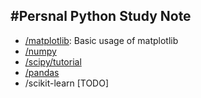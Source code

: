 #Persnal Python Study Note
---
- [/matplotlib](./matplotlib/README.md): Basic usage of matplotlib 
- [/numpy](./numpy/readme.md)  
- [/scipy/tutorial](./scipy/tutorial/readme.md)
- [/pandas](./pandas/README.md) 
- /scikit-learn [TODO]
